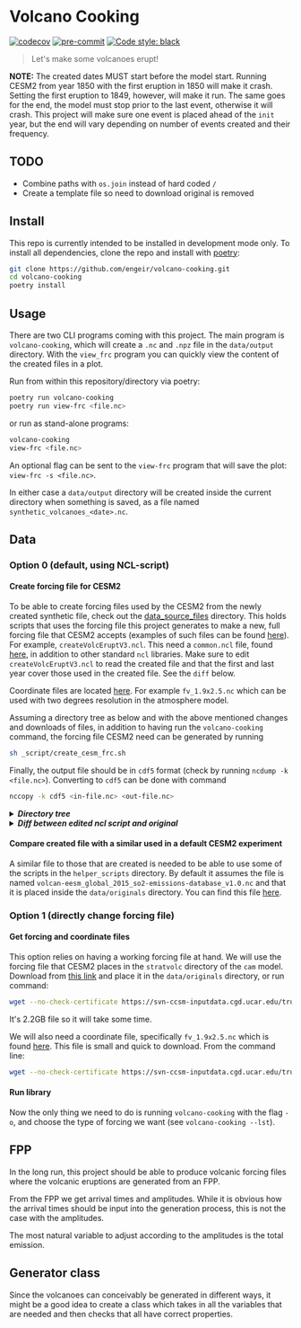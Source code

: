 # Volcano Cooking

[![codecov](https://codecov.io/gh/engeir/volcano-cooking/branch/main/graph/badge.svg?token=8I5VE7LYA4)](https://codecov.io/gh/engeir/volcano-cooking)
[![pre-commit](https://img.shields.io/badge/pre--commit-enabled-brightgreen?logo=pre-commit&logoColor=white)](https://github.com/pre-commit/pre-commit)
[![Code style: black](https://img.shields.io/badge/code%20style-black-000000.svg)](https://github.com/psf/black)

> Let's make some volcanoes erupt!

__NOTE:__ The created dates MUST start before the model start. Running CESM2 from year
1850 with the first eruption in 1850 will make it crash. Setting the first eruption to
1849, however, will make it run. The same goes for the end, the model must stop prior to
the last event, otherwise it will crash. This project will make sure one event is placed
ahead of the `init` year, but the end will vary depending on number of events created and
their frequency.

## TODO

- Combine paths with `os.join` instead of hard coded `/`
- Create a template file so need to download original is removed

## Install

This repo is currently intended to be installed in development mode only. To install all
dependencies, clone the repo and install with [poetry](https://python-poetry.org):

```sh
git clone https://github.com/engeir/volcano-cooking.git
cd volcano-cooking
poetry install
```

## Usage

There are two CLI programs coming with this project. The main program is
`volcano-cooking`, which will create a `.nc` and `.npz` file in the `data/output`
directory. With the `view_frc` program you can quickly view the content of the created
files in a plot.

Run from within this repository/directory via poetry:

```sh
poetry run volcano-cooking
poetry run view-frc <file.nc>
```

or run as stand-alone programs:

```sh
volcano-cooking
view-frc <file.nc>
```

An optional flag can be sent to the `view-frc` program that will save the plot: `view-frc
-s <file.nc>`.

In either case a `data/output` directory will be created inside the current directory when
something is saved, as a file named `synthetic_volcanoes_<date>.nc`.

## Data

### Option 0 (default, using NCL-script)

#### Create forcing file for CESM2

To be able to create forcing files used by the CESM2 from the newly created synthetic
file, check out the [data_source_files] directory. This holds scripts that uses the
forcing file this project generates to make a new, full forcing file that CESM2 accepts
(examples of such files can be found [here][volc-frc-complete]). For example,
`createVolcEruptV3.ncl`. This need a `common.ncl` file, found [here][common-ncl], in
addition to other standard `ncl` libraries. Make sure to edit `createVolcEruptV3.ncl` to
read the created file and that the first and last year cover those used in the created
file. See the `diff` below.

Coordinate files are located [here][coord-file]. For example `fv_1.9x2.5.nc` which can be
used with two degrees resolution in the atmosphere model.

Assuming a directory tree as below and with the above mentioned changes and downloads of
files, in addition to having run the `volcano-cooking` command, the forcing file CESM2
need can be generated by running

```sh
sh _script/create_cesm_frc.sh
```

Finally, the output file should be in `cdf5` format (check by running `ncdump -k
<file.nc>`). Converting to `cdf5` can be done with command

```sh
nccopy -k cdf5 <in-file.nc> <out-file.nc>
```

<details><summary><i><b>Directory tree</b></i></summary><br><ul>

```code
.
├── data
│   ├── originals
│   │   ├── createVolcEruptV3.ncl
│   │   ├── createVolcEruptV3.ncl.original
│   │   ├── fv_0.9x1.25.nc
│   │   ├── fv_1.9x2.5.nc
│   │   ├── volcan-eesm_global_2015_so2-emissions-database_v1.0.nc
│   └── output
│       ├── synthetic_volcanoes_20211126_1128.nc
│       └── synthetic_volcanoes_20211126_1128.npz
├── LICENSE
├── poetry.lock
├── pyproject.toml
├── README.md
├── _script
│   └── create_cesm_frc.sh
├── setup.cfg
├── src
│   └── ...
└── tests
    └── ...
```

</ul></details>

<details><summary><i><b>Diff between edited ncl script and original</b></i></summary><br><ul>

```diff
# diff -w -I '^\s*;' data/originals/createVolcEruptV3.ncl.original data/originals/createVolcEruptV3.ncl
82c84,85
<   templateFilename = "/glade/work/mmills/inputdata/grids/coords_1.9x2.5_L88_c150828.nc"
---
>   templateFilename = getenv("COORDS2DEG")
>   print("Using 2 degree res")
85c88,89
<     templateFilename = "/glade/work/mmills/inputdata/grids/coords_0.95x1.25_L70_c150828.nc"
---
>     templateFilename = getenv("COORDS1DEG")
>     print("Using 1 degree res")
111,115c115,119
< filepath="/glade/work/mmills/data/VolcanEESM/"
< outfilepath="/glade/p/acom/acom-climate/cesm2/inputdata/atm/cam/chem/stratvolc/"
< 
< infilename   ="volcan-eesm_global_2015_so2-emissions-database_v3.1_c180414"
< infiletype="nc"
---
> filepath=getenv("SYNTH_FILE_DIR")+"/"
> outfilepath=getenv("DATA_OUT")+"/"
> infilename = getenv("SYNTH_BASE")
> infiletype = getenv("SYNTH_EXT")
> outfilename="VolcanEESMv3.11Enger_SO2_"+FirstYear+"-"+LastYear
125,128d128
< 
< ;outfilename="VolcanEESMv3.10_SO2_"+FirstYear+"-"+LastYear
< outfilename="VolcanEESMv3.11_SO2_"+FirstYear+"-"+LastYear
< 
342,343c343,346
< altmax=toint(max(inTop(indVolcs))+0.5)
< altmin=toint(min(inBot(indVolcs)))
---
> ; altmax=toint(max(inTop(indVolcs))+0.5)
> altmax=29  ; Do we need to change this?
> ; altmin=toint(min(inBot(indVolcs)))
> altmin=0
358a362
> nAlt_int=dimsizes(altitude_int)
416,417c420
< ;  outstring = "YYYYMMDD  Lat    Lon     AltMin AltMax SO2(Tg) VEI Area(km2) Em(cm-3s-1) Name"
<   outstring = "YYYYMMDD  Lat    Lon     AltMin AltMax  SO2(Tg) VEI Area(km2) Em(cm-3s-1) Volcano Name"
---
>   outstring = "YYYYMMDD  Lat    Lon     AltMin AltMax SO2(Tg) VEI Area(km2) Em(cm-3s-1) Name"
581c578
<         sprintf("%8.4g",SO2)+" "+sprinti("%2.1i",VEI)+"  "+\
---
>         sprintf("%7.4f",SO2)+"  "+VEI+"  "+\
686c683,684
<   ncid->altitude_int=altitude_int
---
>   ncid!0="altitude_int"
>   ncid&altitude_int=altitude_int
```

</ul></details>

#### Compare created file with a similar used in a default CESM2 experiment

A similar file to those that are created is needed to be able to use some of the scripts
in the `helper_scripts` directory. By default it assumes the file is named
`volcan-eesm_global_2015_so2-emissions-database_v1.0.nc` and that it is placed inside the
`data/originals` directory. You can find this file [here][volc-frc].

### Option 1 (directly change forcing file)

#### Get forcing and coordinate files

This option relies on having a working forcing file at hand. We will use the forcing file
that CESM2 places in the `stratvolc` directory of the `cam` model. Download from [this
link][stratvolc-forcing] and place it in the `data/originals` directory, or run command:

```sh
wget --no-check-certificate https://svn-ccsm-inputdata.cgd.ucar.edu/trunk/inputdata/atm/cam/chem/stratvolc/VolcanEESMv3.11_SO2_850-2016_Mscale_Zreduc_2deg_c191125.nc
```

It's 2.2GB file so it will take some time.

We will also need a coordinate file, specifically `fv_1.9x2.5.nc` which is found
[here][coord-file]. This file is small and quick to download. From the command line:

```sh
wget --no-check-certificate https://svn-ccsm-inputdata.cgd.ucar.edu/trunk/inputdata/atm/cam/coords/fv_1.9x2.5.nc
```

#### Run library

Now the only thing we need to do is running `volcano-cooking` with the flag `-o`, and
choose the type of forcing we want (see `volcano-cooking --lst`).

## FPP

In the long run, this project should be able to produce volcanic forcing files where the
volcanic eruptions are generated from an FPP.

From the FPP we get arrival times and amplitudes. While it is obvious how the arrival
times should be input into the generation process, this is not the case with the
amplitudes.

The most natural variable to adjust according to the amplitudes is the total emission.

## Generator class

Since the volcanoes can conceivably be generated in different ways, it might be a good
idea to create a class which takes in all the variables that are needed and then checks
that all have correct properties.

[data_source_files]: https://svn.code.sf.net/p/codescripts/code/trunk/ncl/emission
[common-ncl]: http://svn.code.sf.net/p/codescripts/code/trunk/ncl/lib/common.ncl
[coord-file]: https://svn-ccsm-inputdata.cgd.ucar.edu/trunk/inputdata/atm/cam/coords/
[coords-repo]: https://svn-ccsm-inputdata.cgd.ucar.edu/trunk/inputdata/share/scripgrids/
[volc-frc]: http://catalogue.ceda.ac.uk/uuid/bfbd5ec825fa422f9a858b14ae7b2a0d
[volc-frc-complete]: https://svn-ccsm-inputdata.cgd.ucar.edu/trunk/inputdata/atm/cam/chem/stratvolc/
[stratvolc-forcing]: https://svn-ccsm-inputdata.cgd.ucar.edu/trunk/inputdata/atm/cam/chem/stratvolc/VolcanEESMv3.11_SO2_850-2016_Mscale_Zreduc_2deg_c191125.nc
